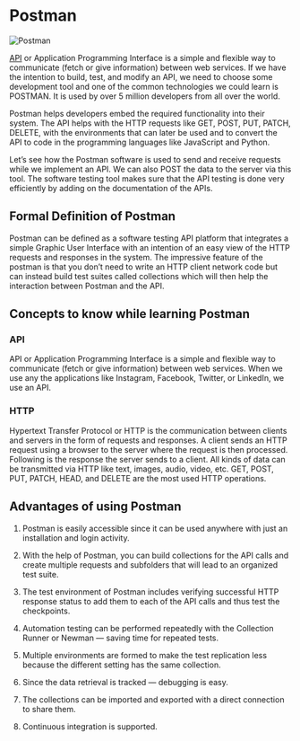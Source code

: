 # Postman

![Postman](https://miro.medium.com/max/1100/1*V1DtI0ibW6nuisexHAK09A.jpeg)

[API](https://github.com/GDSC-CEC/HacktoberFest-2022-Technical-Documentation/blob/main/ShaileshKumar007.md) or Application Programming Interface is a simple and flexible way to communicate (fetch or give information) between web services. If we have the intention to build, test, and modify an API, we need to choose some development tool and one of the common technologies we could learn is POSTMAN. It is used by over 5 million developers from all over the world.

Postman helps developers embed the required functionality into their system. The API helps with the HTTP requests like GET, POST, PUT, PATCH, DELETE, with the environments that can later be used and to convert the API to code in the programming languages like JavaScript and Python.

Let’s see how the Postman software is used to send and receive requests while we implement an API. We can also POST the data to the server via this tool. The software testing tool makes sure that the API testing is done very efficiently by adding on the documentation of the APIs.

## Formal Definition of Postman

Postman can be defined as a software testing API platform that integrates a simple Graphic User Interface with an intention of an easy view of the HTTP requests and responses in the system. The impressive feature of the postman is that you don’t need to write an HTTP client network code but can instead build test suites called collections which will then help the interaction between Postman and the API.

## Concepts to know while learning Postman

### API

API or Application Programming Interface is a simple and flexible way to communicate (fetch or give information) between web services. When we use any the applications like Instagram, Facebook, Twitter, or LinkedIn, we use an API.

### HTTP

Hypertext Transfer Protocol or HTTP is the communication between clients and servers in the form of requests and responses. A client sends an HTTP request using a browser to the server where the request is then processed. Following is the response the server sends to a client. All kinds of data can be transmitted via HTTP like text, images, audio, video, etc. GET, POST, PUT, PATCH, HEAD, and DELETE are the most used HTTP operations.

## Advantages of using Postman

1. Postman is easily accessible since it can be used anywhere with just an installation and login activity.

2. With the help of Postman, you can build collections for the API calls and create multiple requests and subfolders that will lead to an organized test suite.

3. The test environment of Postman includes verifying successful HTTP response status to add them to each of the API calls and thus test the checkpoints.

4. Automation testing can be performed repeatedly with the Collection Runner or Newman — saving time for repeated tests.

5. Multiple environments are formed to make the test replication less because the different setting has the same collection.

6. Since the data retrieval is tracked — debugging is easy.

7. The collections can be imported and exported with a direct connection to share them.

8. Continuous integration is supported.